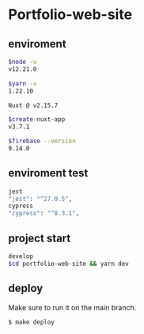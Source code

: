 # Portfolio-web-site

## enviroment

```bash
$node -v
v12.21.0

$yarn -v
1.22.10

Nuxt @ v2.15.7

$create-nuxt-app
v3.7.1

$firebase --version
9.14.0
```

## enviroment test

```sh
jest
"jest": "^27.0.5",
cypress
"cypress": "^8.3.1",
```

## project start

```sh
develop
$cd portfolio-web-site && yarn dev
```

## deploy

Make sure to run it on the main branch.

`$ make deploy`
